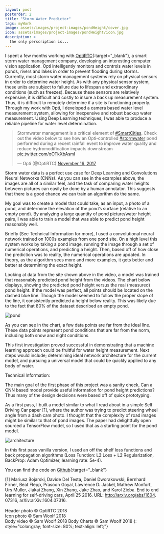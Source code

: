 ```yaml
---
layout: post
postorder: 2
title: "Storm Water Predictor"
tags: myWork
image: assets/images/project-images/pondHeight/cover.jpg
icon: assets/images/project-images/pondHeight/icon.jpg
description: >
  the only perscription is...
---
```


I spent a few months working with [OptiRTC](https://optirtc.com/){:target="_blank"}, a smart storm water management company, developing an interesting computer vision application. Opti intelligently monitors and controls water levels in ponds, rivers and lakes in order to prevent flooding during storms. Currently, most storm water management systems rely on physical sensors in order to determine water height. As with any physical sensor system, these units are subject to failure due to lifespan and extraordinary conditions (such as freezes). Because these sensors are relatively expensive, it is difficult and costly to insure a back up measurement system. Thus, it is difficult to remotely determine if a site is functioning properly. Through my work with Opti, I developed a camera based water level measurement system, allowing for inexpensive and robust backup water measurement. Using Deep Learning techniques, I was able to produce a reliable pipeline for water level determination.

<blockquote class="twitter-tweet" data-lang="en"><p lang="en" dir="ltr">Stormwater management is a critical element of <a href="https://twitter.com/hashtag/SmartCities?src=hash&amp;ref_src=twsrc%5Etfw">#SmartCities</a>. Check out the video below to see how an Opti-controlled <a href="https://twitter.com/hashtag/stormwater?src=hash&amp;ref_src=twsrc%5Etfw">#stormwater</a> pond performed during a recent rainfall event to improve water quality and reduce hydromodification impacts downstream <a href="https://t.co/oOTkXbAsmI">pic.twitter.com/oOTkXbAsmI</a></p>&mdash; Opti (@OptiRTC) <a href="https://twitter.com/OptiRTC/status/931197714741841920?ref_src=twsrc%5Etfw">November 16, 2017</a></blockquote>
<script async src="https://platform.twitter.com/widgets.js" charset="utf-8"></script>

Storm water data is a perfect use case for Deep Learning and Convolutions Neural Networks (CNNs). As you can see in the examples above, the images are all of a similar feel, and the task of comparing water heights between pictures can easily be done by a human annotator. This suggests that there is a good chance we can train an algorithm do the same.

My goal was to create a model that could take, as an input, a photo of a pond, and determine the elevation of the pond’s surface (relative to an empty pond). By analyzing a large quantity of pond picture/water height pairs, I was able to train a model that was able to predict pond height reasonably well.

Briefly (See Technical Information for more), I used a convolutional neural network trained on 1000s examples from one pond site. On a high level this system works by taking a pond image, running the image through a set of numerical operations, and predicting a height. Then, based off of how close the prediction was to reality, the numerical operations are updated. In theory, as the algorithm sees more and more examples, it gets better and better at determining the exact height.

Looking at data from the site shown above in the video, a model was trained that reasonably predicted pond height from the videos. The chart below displays, showing the predicted pond height versus the real (measured) pond height. If the model was perfect, all points should be located on the dashed blue line. Though the model seemed to follow the proper slope of the line, it consistently predicted a height below reality. This was likely due to the fact that 80% of the dataset described an empty pond.


![pond](../assets/images/project-images/pondHeight/graph.png)

As you can see in the chart, a few data points are far from the ideal line. These data points represent pond conditions that are far from the norm, including both snow and night conditions.

This first investigation proved successful in demonstrating that a machine learning approach could be fruitful for water height measurement. Next steps would include; determining ideal network architecture for the current model, and pursuing a universal model that could be quickly applied to any body of water.

Technical Information:

The main goal of the first phase of this project was a sanity check, Can a CNN based model provide useful information for pond height predictions? Thus many of the design decisions were based off of quick prototyping.

As a first pass, I built a model similar to what I read about in a simple Self Driving Car paper [1], where the author was trying to predict steering wheel angle from a dash cam photo. I thought that the complexity of road images might be similar to that of pond images. The paper had delightfully open sourced a TensorFlow model, so I used that as a starting point for the pond model.


![architecture](../assets/images/project-images/pondHeight/arch.png)

In this first pass vanilla version, I used an off the shelf loss functions and back propagation algorithms (Loss Function: L2 Loss + L2 Regularization, BackProp: Adam Optimizer, learning rate: 5e-4).

You can find the code on [Github](https://github.com/swoolf/pond){:target="_blank"}

[1] Mariusz Bojarski, Davide Del Testa, Daniel Dworakowski, Bernhard Firner, Beat Flepp, Prasoon Goyal, Lawrence D. Jackel, Mathew Monfort, Urs Muller, Jiakai Zhang, Xin Zhang, Jake Zhao, and Karol Zieba. End to end learning for self-driving cars, April 25 2016. URL: http://arxiv.org/abs/1604. 07316, arXiv:arXiv:1604.07316.<br><br>
Header photo &copy; OptiRTC 2018<br>
Icon photo &copy; Sam Woolf 2018<br>
Body video &copy; Sam Woolf 2018
Body Charts &copy; Sam Woolf 2018
{: style="color:gray; font-size: 80%; text-align: left;"}
